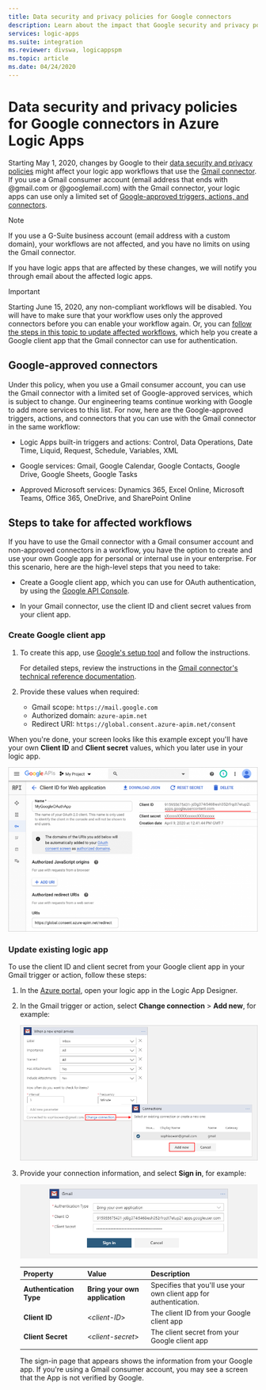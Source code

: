 ```yaml
---
title: Data security and privacy policies for Google connectors
description: Learn about the impact that Google security and privacy policies have on Google connectors, such as Gmail, in Azure Logic Apps
services: logic-apps
ms.suite: integration
ms.reviewer: divswa, logicappspm
ms.topic: article
ms.date: 04/24/2020
---
```


# Data security and privacy policies for Google connectors in Azure Logic Apps

Starting May 1, 2020, changes by Google to their [data security and privacy policies](https://www.blog.google/technology/safety-security/project-strobe/) might affect your logic app workflows that use the [Gmail connector](https://docs.microsoft.com/connectors/gmail/). If you use a Gmail consumer account (email address that ends with @gmail.com or @googlemail.com) with the Gmail connector, your logic apps can use only a limited set of [Google-approved triggers, actions, and connectors](#approved-connectors).

> [!NOTE]
> If you use a G-Suite business account (email address with a custom domain), 
> your workflows are not affected, and you have no limits on using the Gmail connector.

If you have logic apps that are affected by these changes, we will notify you through email about the affected logic apps.

> [!IMPORTANT]
> Starting June 15, 2020, any non-compliant workflows will be disabled. 
> You will have to make sure that your workflow uses only the approved 
> connectors before you can enable your workflow again. Or, you can 
> [follow the steps in this topic to update affected workflows](#affected-workflows), 
> which help you create a Google client app that the Gmail connector can use for authentication.

<a name="approved-connectors"></a>

## Google-approved connectors

Under this policy, when you use a Gmail consumer account, you can use the Gmail connector with a limited set of Google-approved services, which is subject to change. Our engineering teams continue working with Google to add more services to this list. For now, here are the Google-approved triggers, actions, and connectors that you can use with the Gmail connector in the same workflow:

* Logic Apps built-in triggers and actions: Control, Data Operations, Date Time, Liquid, Request, Schedule, Variables, XML

* Google services: Gmail, Google Calendar, Google Contacts, Google Drive, Google Sheets, Google Tasks

* Approved Microsoft services: Dynamics 365, Excel Online, Microsoft Teams, Office 365, OneDrive, and SharePoint Online

<a name="affected-workflows"></a>

## Steps to take for affected workflows

If you have to use the Gmail connector with a Gmail consumer account and non-approved connectors in a workflow, you have the option to create and use your own Google app for personal or internal use in your enterprise. For this scenario, here are the high-level steps that you need to take:

* Create a Google client app, which you can use for OAuth authentication, by using the [Google API Console](https://console.developers.google.com).

* In your Gmail connector, use the client ID and client secret values from your client app.

### Create Google client app

1. To create this app, use [Google's setup tool](https://console.developers.google.com/start/api?id=gmail&credential=client_key) and follow the instructions.

   For detailed steps, review the instructions in the [Gmail connector's technical reference documentation](https://docs.microsoft.com/connectors/gmail/).

1. Provide these values when required:

   * Gmail scope: `https://mail.google.com`
   * Authorized domain: `azure-apim.net`
   * Redirect URI: `https://global.consent.azure-apim.net/consent`

When you're done, your screen looks like this example except you'll have your own **Client ID** and **Client secret** values, which you later use in your logic app.

![Client ID and client secret for your Google client app](./media/connectors-google-data-security-privacy-policy/google-api-console.png)

### Update existing logic app

To use the client ID and client secret from your Google client app in your Gmail trigger or action, follow these steps:

1. In the [Azure portal](https://portal.azure.com), open your logic app in the Logic App Designer.

1. In the Gmail trigger or action, select **Change connection** > **Add new**, for example:

   ![Select "Change connection" > "Add new"](./media/connectors-google-data-security-privacy-policy/change-gmail-connection.png)

1. Provide your connection information, and select **Sign in**, for example:

   ![Provide connection information, select "Sign in"](./media/connectors-google-data-security-privacy-policy/authentication-type-bring-your-own-application.png)

   | Property | Value | Description |
   |----------|-------|-------------|
   | **Authentication Type** | **Bring your own application** | Specifies that you'll use your own client app for authentication. |
   | **Client ID** | <*client-ID*> | The client ID from your Google client app |
   | **Client Secret** | <*client-secret*> | The client secret from your Google client app |
   ||||

   The sign-in page that appears shows the information from your Google app. If you're using a Gmail consumer account, you may see a screen that the App is not verified by Google.

